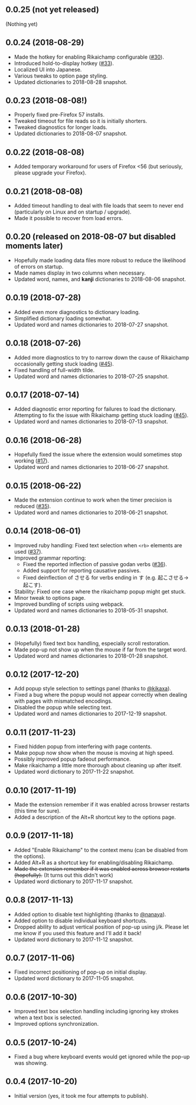 ## 0.0.25 (not yet released)

(Nothing yet)

## 0.0.24 (2018-08-29)

* Made the hotkey for enabling Rikaichamp configurable
  ([#30](https://github.com/birtles/rikaichamp/issues/30)).
* Introduced hold-to-display hotkey
  ([#33](https://github.com/birtles/rikaichamp/issues/33)).
* Localized UI into Japanese.
* Various tweaks to option page styling.
* Updated dictionaries to 2018-08-28 snapshot.

## 0.0.23 (2018-08-08!)

* Properly fixed pre-Firefox 57 installs.
* Tweaked timeout for file reads so it is initially shorters.
* Tweaked diagnostics for longer loads.
* Updated dictionaries to 2018-08-07 snapshot.

## 0.0.22 (2018-08-08)

* Added temporary workaround for users of Firefox <56 (but seriously, please
  upgrade your Firefox).

## 0.0.21 (2018-08-08)

* Added timeout handling to deal with file loads that seem to never end
  (particularly on Linux and on startup / upgrade).
* Made it possible to recover from load errors.

## 0.0.20 (released on 2018-08-07 but disabled moments later)

* Hopefully made loading data files more robust to reduce the likelihood of
  errors on startup.
* Made names display in two columns when necessary.
* Updated word, names, and **kanji** dictionaries to 2018-08-06 snapshot.

## 0.0.19 (2018-07-28)

* Added even more diagnostics to dictionary loading.
* Simplified dictionary loading somewhat.
* Updated word and names dictionaries to 2018-07-27 snapshot.

## 0.0.18 (2018-07-26)

* Added more diagnostics to try to narrow down the cause of Rikaichamp
  occasionally getting stuck loading
  ([#45](https://github.com/birtles/rikaichamp/issues/45)).
* Fixed handling of full-width tilde.
* Updated word and names dictionaries to 2018-07-25 snapshot.

## 0.0.17 (2018-07-14)

* Added diagnostic error reporting for failures to load the dictionary.
  Attempting to fix the issue with Rikaichamp getting stuck loading
  ([#45](https://github.com/birtles/rikaichamp/issues/45)).
* Updated word and names dictionaries to 2018-07-13 snapshot.

## 0.0.16 (2018-06-28)

* Hopefully fixed the issue where the extension would sometimes stop working
  ([#17](https://github.com/birtles/rikaichamp/issues/17)).
* Updated word and names dictionaries to 2018-06-27 snapshot.

## 0.0.15 (2018-06-22)

* Made the extension continue to work when the timer precision is reduced
  ([#35](https://github.com/birtles/rikaichamp/issues/35)).
* Updated word and names dictionaries to 2018-06-21 snapshot.

## 0.0.14 (2018-06-01)

* Improved ruby handling: Fixed text selection when `<rb>` elements are used
  ([#37](https://github.com/birtles/rikaichamp/issues/37)).
* Improved grammar reporting:
  * Fixed the reported inflection of passive godan verbs
    ([#36](https://github.com/birtles/rikaichamp/issues/36)).
  * Added support for reporting causative passives.
  * Fixed deinflection of させる for verbs ending in す (e.g.
    起こさせる→起こす).
* Stability: Fixed one case where the rikaichamp popup might get stuck.
* Minor tweak to options page.
* Improved bundling of scripts using webpack.
* Updated word and names dictionaries to 2018-05-31 snapshot.

## 0.0.13 (2018-01-28)

* (Hopefully) fixed text box handling, especially scroll restoration.
* Made pop-up not show up when the mouse if far from the target word.
* Updated word and names dictionaries to 2018-01-28 snapshot.

## 0.0.12 (2017-12-20)

* Add popup style selection to settings panel (thanks to [@kikaxa](https://github.com/kikaxa)).
* Fixed a bug where the popup would not appear correctly when dealing with pages
  with mismatched encodings.
* Disabled the popup while selecting text.
* Updated word and names dictionaries to 2017-12-19 snapshot.

## 0.0.11 (2017-11-23)

* Fixed hidden popup from interfering with page contents.
* Make popup now show when the mouse is moving at high speed.
* Possibly improved popup fadeout performance.
* Make rikaichamp a little more thorough about cleaning up after itself.
* Updated word dictionary to 2017-11-22 snapshot.

## 0.0.10 (2017-11-19)

* Made the extension remember if it was enabled across browser restarts (this
  time for sure).
* Added a description of the Alt+R shortcut key to the options page.

## 0.0.9 (2017-11-18)

* Added "Enable Rikaichamp" to the context menu (can be disabled from the
  options).
* Added Alt+R as a shortcut key for enabling/disabling Rikaichamp.
* ~~Made the extension remember if it was enabled across browser restarts
  (hopefully).~~ (It turns out this didn't work)
* Updated word dictionary to 2017-11-17 snapshot.

## 0.0.8 (2017-11-13)

* Added option to disable text highlighting (thanks to [@nanaya](https://github.com/nanaya)).
* Added option to disable individual keyboard shortcuts.
* Dropped ability to adjust vertical position of pop-up using j/k. Please let me
  know if you used this feature and I'll add it back!
* Updated word dictionary to 2017-11-12 snapshot.

## 0.0.7 (2017-11-06)

* Fixed incorrect positioning of pop-up on initial display.
* Updated word dictionary to 2017-11-05 snapshot.

## 0.0.6 (2017-10-30)

* Improved text box selection handling including ignoring key strokes when
  a text box is selected.
* Improved options synchronization.

## 0.0.5 (2017-10-24)

* Fixed a bug where keyboard events would get ignored while the pop-up was
  showing.

## 0.0.4 (2017-10-20)

* Initial version (yes, it took me four attempts to publish).
